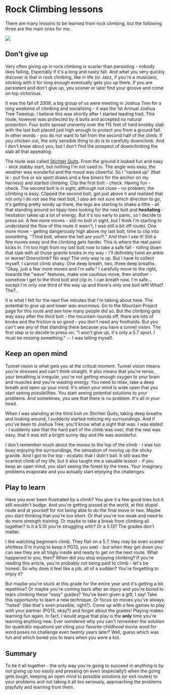 # Rock Climbing lessons

There are many lessons to be learned from rock climbing, but the following three are the main ones for me. 

![](http://farm5.staticflickr.com/4116/4791748501_9793150f3d_o.jpg)

## Don't give up

Very often giving up in rock climbing is scarier than persisting - nobody likes falling. Especially if it's a long and nasty fall. And what you very quickly discover is that in rock climbing, like in life (or Jazz, if you're a musician), sticking with it for long enough eventually gets you up there. If you are persistent and don't give up, you sooner or later find your groove and come on top victorious.

It was the fall of 2009, a big group of us were meeting in Joshua Tree for a long weekend of climbing and socializing - it was the 1st Annual Joshua Tree Tweetup. I believe this was shortly after I started leading trad. This route, however was protected by 4 bolts and accepted no natural protection. Four bolts spread unevenly over the 115 feet of hard knobby slab with the last bolt placed just high enough to protect you from a ground fall. In other words - you do not want to fall from the second half of the climb. If you chicken out, the only sensible thing to do is to carefully downclimb. And I don't know about you, but I don't find the prospect of downclimbing the slab all that appealing. 

The route was called [Stichter Quits](http://www.mountainproject.com/v/stichter-quits/105721660). From the ground it looked fun and easy - slick slabby start, but nothing I'm not used to. The angle was easy, the weather was wonderful and the mood was cheerful. So I "racked up" (that is - put five or six sport draws and a few biners for the anchor on my harness) and started climbing. Clip the first bolt - check. Having fun - check. The second bolt is in sight, although not close - no problem, the climbing is easy. Clipped the second bolt, got just above it and realized that not only I do not see the next bolt, I also am not sure which direction to go, it's getting pretty windy up there, the legs are starting to shake a little - all that standing around on tippy-toes looking for the next bolt and **hesitating** - hesitation takes up a lot of energy. But it's too early to panic, so I decide to press on. A few more moves - still no bolt in sight, but I think I'm starting to understand the flow of this route (I wasn't, I was still a bit off route). One more move - getting dangerously high above my last bolt, time to clip into something. "Third bolt, where the hell are you?!." And then I see it! Still a few moves away and the climbing gets harder. This is where the real panic kicks in. I'm too high from my last bolt now to take a safe fall - rolling down that slab with all those granite knobs in my way - I'll definitely twist an ankle or worse! Downclimb? No way! The only way is up. But I have to collect myself, I cannot climb shaky. One deep breath, two, three deep breaths. "Okay, just a few more moves and I'm safe." I carefully move to the right, towards the "wave" features, make one cautious move, then another - somehow I get to the third bolt and clip in. I can breath now, I'm safe... except I'm only one third of the way up and there's only one bolt left! What? The?..

It is what I felt for the next five minutes that I'm talking about here. The potential to give up and lower was enormous. Go to the Mountain Project page for this route and see how many people did so. But the climbing gets way easy after the third bolt - the mountain rounds off, there are lots of knobs and the friction is so good - you don't need any footholds. But you can't see any of that standing there because you have a tunnel vision. The first step is to decide to press on. "I won't give up, it's only a 5.7 sport. I must be missing something." -- I was telling myself.

## Keep an open mind

Tunnel vision is what gets you at the critical moment. Tunnel vision means you're stressed and can't think straight. It also means that you're tense, your breathing is irregular, you're not getting enough oxygen to your brain and muscles and you're wasting energy. You need to relax, take a deep breath and open up your mind. It's when your mind is wide open that you start seeing possibilities. You start seeing potential solutions to your problems. And sometimes, you see that there is no problem. It's all in your head.

When I was standing at the third bolt on Stichter Quits, taking deep breaths and looking around, I suddenly started noticing my surroundings. And if you've been to Joshua Tree, you'll know what a sight that was. I was elated - I suddenly saw that the hard part of the climb was over, that the rest was easy, that it was still a bright sunny day and life was wonderful.

I don't remember much about the moves to the top of the climb - I was too busy enjoying the surroundings, the sensation of moving up the sticky granite. And I got to the top - ecstatic that I didn't bail. It still was the scariest climb of my life, but it also taught me a valuable lesson - if you keep an open mind, you start seeing the forest by the trees. Your imaginary problems evaporate and you actually start enjoying the challenges. 

## Play to learn

Have you ever been frustrated by a climb? You give it a few good tries but it still wouldn't budge. And you're getting pissed at the world, at this stupid route and at yourself for not being able to do the final move or two. Maybe you start thinking that you're too short. Or that you're too weak and need to do more strength training. Or maybe to take a break from climbing all together? Is it a 5.10 you're struggling with? Or a 5.13? The grades don't matter.

I like watching beginners climb. They flail on a 5.7, they may be even scared shirtless (I'm trying to keep it PG13, you see) - but when they get down you can see they are all tingly inside and ready to get on the next route. What happened to you, then? When did you stop enjoying climbing? If you're reading this article, you're probably not being paid to climb - let's be honest. So why does it feel like a job, all of a sudden? You're forgetting to enjoy it?

But maybe you're stuck at this grade for the entire year and it's getting a bit repetitive? Or maybe you're coming back after an injury and you're bored to tears climbing these "easy" grades? You've been given a gift, I say! Take this opportunity to learn a new technique. Or focus on moves you've always "hated" (like that's even possible, right?). Come up with a few games to play with your partner (PG13, okay?) and forget about the grades! Playing makes learning fun again. In fact, I would argue that play is the **only** time you're learning anything new. Ever wondered why you can't remember the solution for quadratic equations yet citing your favorite childhood movie word for word poses no challenge even twenty years later? Well, guess which was fun and which bored you to tears when you were a kid.

## Summary

To tie it all together - the only way you're going to succeed in anything is by not giving up too easily and pressing on even (especially!) when the going gets tough, keeping an open mind to possible solutions (or exit routes) to your problems and not taking it all too seriously, approaching the problems playfully and learning from them.

